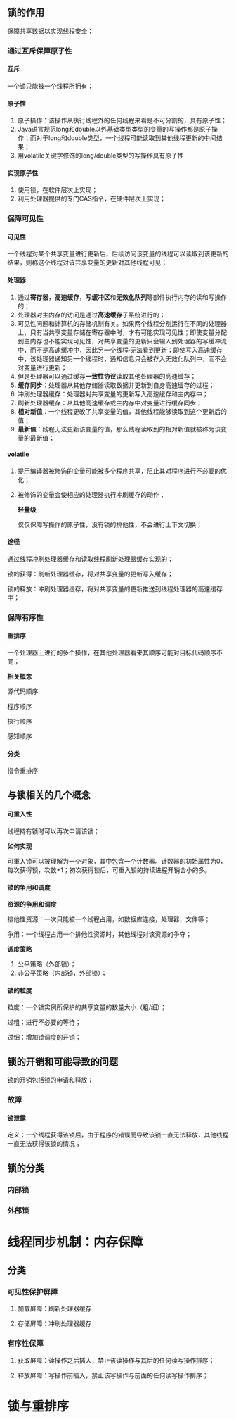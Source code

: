 ## 锁的作用

保障共享数据以实现线程安全；

### 通过互斥保障原子性

#### 互斥

一个锁只能被一个线程所拥有；

#### 原子性

1. 原子操作：该操作从执行线程外的任何线程来看是不可分割的，具有原子性；
2. Java语言规范long和double以外基础类型类型的变量的写操作都是原子操作；而对于long和double类型，一个线程可能读取到其他线程更新的中间结果；
3. 用volatile关键字修饰的long/double类型的写操作具有原子性

#### 实现原子性

1. 使用锁，在软件层次上实现；
2. 利用处理器提供的专门CAS指令，在硬件层次上实现；

### 保障可见性

#### 可见性

一个线程对某个共享变量进行更新后，后续访问该变量的线程可以读取到该更新的结果，则称这个线程对该共享变量的更新对其他线程可见；

#### 处理器

1. 通过**寄存器**，**高速缓存**，**写缓冲区**和**无效化队列**等部件执行内存的读和写操作的；
2. 处理器对主内存的访问是通过**高速缓存**子系统进行的；
3. 可见性问题和计算机的存储机制有关。如果两个线程分别运行在不同的处理器上，只有当共享变量存储在寄存器中时，才有可能实现可见性；即使变量分配到主内存也不能实现可见性，对共享变量的更新只会输入到处理器的写缓冲流中，而不是高速缓冲中，因此另一个线程·无法看到更新；即使写入高速缓存中，该处理器通知另一个线程时，通知信息只会被存入无效化队列中，而不会对变量进行更新；
4. 但是处理器可以通过缓存**一致性协议**读取其他处理器的高速缓存；
5. **缓存同步**：处理器从其他存储器读取数据并更新到自身高速缓存的过程；
6. 冲刷处理器缓存：处理器对共享变量的更新写入高速缓存和主内存中；
7. 刷新处理器缓存：从其他高速缓存或主内存中对变量进行缓存同步；
8. **相对新值**：一个线程更改了共享变量的值，其他线程能够读取到这个更新后的值；
9. **最新值**：线程无法更新该变量的值，那么线程读取到的相对新值就被称为该变量的最新值；

#### volatile

1. 提示编译器被修饰的变量可能被多个程序共享，阻止其对程序进行不必要的优化；

2. 被修饰的变量会使相应的处理器执行冲刷缓存的动作；

   **轻量级**

   仅仅保障写操作的原子性，没有锁的排他性，不会进行上下文切换；

#### 途径

通过线程冲刷处理器缓存和读取线程刷新处理器缓存实现的；

锁的获得：刷新处理器缓存，将对共享变量的更新写入缓存；

锁的释放：冲刷处理器缓存，将对共享变量的更新推送到线程处理器的高速缓存中；

### 保障有序性

#### 重排序

一个处理器上进行的多个操作，在其他处理器看来其顺序可能对目标代码顺序不同；

**相关概念**

源代码顺序

程序顺序

执行顺序

感知顺序

#### 分类

指令重排序

## 与锁相关的几个概念

#### 可重入性

线程持有锁时可以再次申请该锁；

**如何实现**

可重入锁可以被理解为一个对象，其中包含一个计数器。计数器的初始属性为0，每次获得锁，次数+1；初次获得锁后，可重入锁的持续进程开销会小的多。

#### 锁的争用和调度

**资源的争用和调度**

排他性资源：一次只能被一个线程占用，如数据库连接，处理器，文件等；

争用：一个线程占用一个排他性资源时，其他线程对该资源的争夺；

**调度策略**

1. 公平策略（外部锁）；
2. 非公平策略（内部锁，外部锁）；

#### 锁的粒度

粒度：一个锁实例所保护的共享变量的数量大小（粗/细）；

过粗：进行不必要的等待；

过细：增加锁调度的开销；

## 锁的开销和可能导致的问题

锁的开销包括锁的申请和释放；

### 故障

#### 锁泄露

定义：一个线程获得该锁后，由于程序的错误而导致该锁一直无法释放，其他线程一直无法获得该锁的情况；

## 锁的分类

### 内部锁

### 外部锁

# 线程同步机制：内存保障

## 分类

### 可见性保护屏障

1. 加载屏障：刷新处理器缓存

2. 存储屏障：冲刷处理器缓存

### 有序性保障

1. 获取屏障：读操作之后插入，禁止该读操作与其后的任何读写操作排序；

2. 释放屏障：写操作前插入，禁止该写操作与前面的任何读写操作排序；

# 锁与重排序